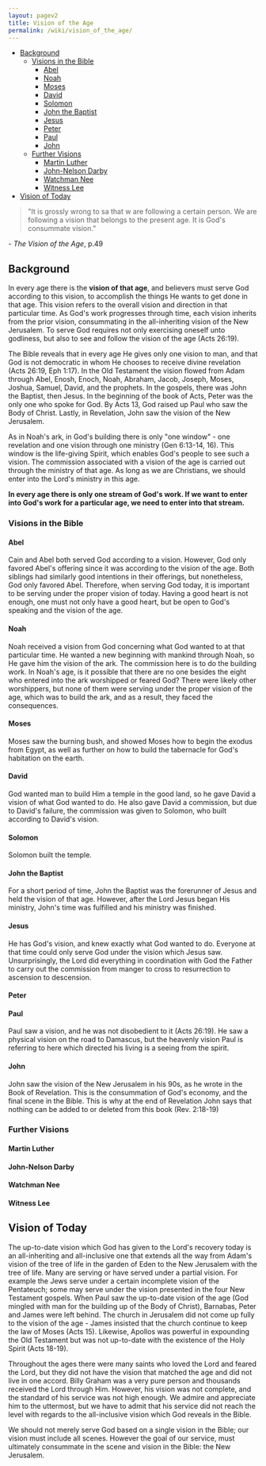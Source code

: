 ```yaml
---
layout: pagev2
title: Vision of the Age
permalink: /wiki/vision_of_the_age/
---
```

- [Background](#background)
  - [Visions in the Bible](#visions-in-the-bible)
    - [Abel](#abel)
    - [Noah](#noah)
    - [Moses](#moses)
    - [David](#david)
    - [Solomon](#solomon)
    - [John the Baptist](#john-the-baptist)
    - [Jesus](#jesus)
    - [Peter](#peter)
    - [Paul](#paul)
    - [John](#john)
  - [Further Visions](#further-visions)
    - [Martin Luther](#martin-luther)
    - [John-Nelson Darby](#john-nelson-darby)
    - [Watchman Nee](#watchman-nee)
    - [Witness Lee](#witness-lee)
- [Vision of Today](#vision-of-today)

>"It is grossly wrong to sa that w are following a certain person. We are following a vision that belongs to the present age. It is God's consummate vision."

\- *The Vision of the Age*, p.49

## Background

In every age there is the **vision of that age**, and believers must serve God according to this vision, to accomplish the things He wants to get done in that age. This vision refers to the overall vision and direction in that particular time. As God's work progresses through time, each vision inherits from the prior vision, consummating in the all-inheriting vision of the New Jerusalem. To serve God requires not only exercising oneself unto godliness, but also to see and follow the vision of the age (Acts 26:19).

The Bible reveals that in every age He gives only one vision to man, and that God is not democratic in whom He chooses to receive divine revelation (Acts 26:19, Eph 1:17). In the Old Testament the vision flowed from Adam through Abel, Enosh, Enoch, Noah, Abraham, Jacob, Joseph, Moses, Joshua, Samuel, David, and the prophets. In the gospels, there was John the Baptist, then Jesus. In the beginning of the book of Acts, Peter was the only one who spoke for God. By Acts 13, God raised up Paul who saw the Body of Christ. Lastly, in Revelation, John saw the vision of the New Jerusalem. 
 
As in Noah's ark, in God's building there is only "one window" - one revelation and one vision through one ministry (Gen 6:13-14, 16). This window is the life-giving Spirit, which enables God's people to see such a vision. The commission associated with a vision of the age is carried out through the ministry of that age. As long as we are Christians, we should enter into the Lord's ministry in this age. 

**In every age there is only one stream of God's work. If we want to enter into God's work for a particular age, we need to enter into that stream.**

### Visions in the Bible

#### Abel

Cain and Abel both served God according to a vision. However, God only favored Abel's offering since it was according to the vision of the age. Both siblings had similarly good intentions in their offerings, but nonetheless, God only favored Abel. Therefore, when serving God today, it is important to be serving under the proper vision of today. Having a good heart is not enough, one must not only have a good heart, but be open to God's speaking and the vision of the age.

#### Noah

Noah received a vision from God concerning what God wanted to at that particular time. He wanted a new beginning with mankind through Noah, so He gave him the vision of the ark. The commission here is to do the building work. In Noah's age, is it possible that there are no one besides the eight who entered into the ark worshipped or feared God? There were likely other worshippers, but none of them were serving under the proper vision of the age, which was to build the ark, and as a result, they faced the consequences. 

#### Moses

Moses saw the burning bush, and showed Moses how to begin the exodus from Egypt, as well as further on how to build the tabernacle for God's habitation on the earth.

#### David

God wanted man to build Him a temple in the good land, so he gave David a vision of what God wanted to do. He also gave David a commission, but due to David's failure, the commission was given to Solomon, who built according to David's vision.

#### Solomon

Solomon built the temple.

#### John the Baptist

For a short period of time, John the Baptist was the forerunner of Jesus and held the vision of that age. However, after the Lord Jesus began His ministry, John's time was fulfilled and his ministry was finished.

#### Jesus

He has God's vision, and knew exactly what God wanted to do. Everyone at that time could only serve God under the vision which Jesus saw. Unsurprisingly, the Lord did everything in coordination with God the Father to carry out the commission from manger to cross to resurrection to ascension to descension.

#### Peter

#### Paul

Paul saw a vision, and he was not disobedient to it (Acts 26:19). He saw a physical vision on the road to Damascus, but the heavenly vision Paul is referring to here which directed his living is a seeing from the spirit.

#### John

John saw the vision of the New Jerusalem in his 90s, as he wrote in the Book of Revelation. This is the consummation of God's economy, and the final scene in the Bible. This is why at the end of Revelation John says that nothing can be added to or deleted from this book (Rev. 2:18-19)

### Further Visions

#### Martin Luther

#### John-Nelson Darby

#### Watchman Nee

#### Witness Lee

## Vision of Today

The up-to-date vision which God has given to the Lord's recovery today is an all-inheriting and all-inclusive one that extends all the way from Adam's vision of the tree of life in the garden of Eden to the New Jerusalem with the tree of life. Many are serving or have served under a partial vision. For example the Jews serve under a certain incomplete vision of the Pentateuch; some may serve under the vision presented in the four New Testament gospels. When Paul saw the up-to-date vision of the age (God mingled with man for the building up of the Body of Christ), Barnabas, Peter and James were left behind. The church in Jerusalem did not come up fully to the vision of the age - James insisted that the church continue to keep the law of Moses (Acts 15). Likewise, Apollos was powerful in expounding the Old Testament but was not up-to-date with the existence of the Holy Spirit (Acts 18-19).

Throughout the ages there were many saints who loved the Lord and feared the Lord, but they did not have the vision that matched the age and did not live in one accord. Billy Graham was a very pure person and thousands received the Lord through Him. However, his vision was not complete, and the standard of his service was not high enough. We admire and appreciate him to the uttermost, but we have to admit that his service did not reach the level with regards to the all-inclusive vision which God reveals in the Bible.

We should not merely serve God based on a single vision in the Bible; our vision must include all scenes. However the goal of our service, must ultimately consummate in the scene and vision in the Bible: the New Jerusalem.
